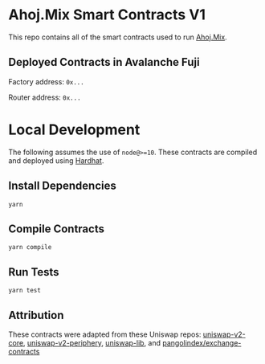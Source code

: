 # Ahoj.Mix Smart Contracts V1
This repo contains all of the smart contracts used to run [Ahoj.Mix](https://www.ahoj.finance/).

## Deployed Contracts in Avalanche Fuji
Factory address: `0x...`

Router address: `0x...`

# Local Development

The following assumes the use of `node@>=10`. These contracts are compiled and deployed using [Hardhat](https://hardhat.org/).

## Install Dependencies

`yarn`

## Compile Contracts

`yarn compile`

## Run Tests

`yarn test`

## Attribution
These contracts were adapted from these Uniswap repos: [uniswap-v2-core](https://github.com/Uniswap/uniswap-v2-core), [uniswap-v2-periphery](https://github.com/Uniswap/uniswap-v2-core), [uniswap-lib](https://github.com/Uniswap/uniswap-lib), and [pangolindex/exchange-contracts](https://github.com/pangolindex/exchange-contracts)
